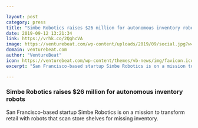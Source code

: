 ```yaml
---

layout: post
category: press
title: "Simbe Robotics raises $26 million for autonomous inventory robots"
date: 2019-09-12 13:21:34
link: https://vrhk.co/2QghcVA
image: https://venturebeat.com/wp-content/uploads/2019/09/social.jpg?w=1200&strip=all
domain: venturebeat.com
author: "VentureBeat"
icon: https://venturebeat.com/wp-content/themes/vb-news/img/favicon.ico
excerpt: "San Francisco-based startup Simbe Robotics is on a mission to transform retail with robots that scan store shelves for missing inventory."

---
```


### Simbe Robotics raises $26 million for autonomous inventory robots

San Francisco-based startup Simbe Robotics is on a mission to transform retail with robots that scan store shelves for missing inventory.
